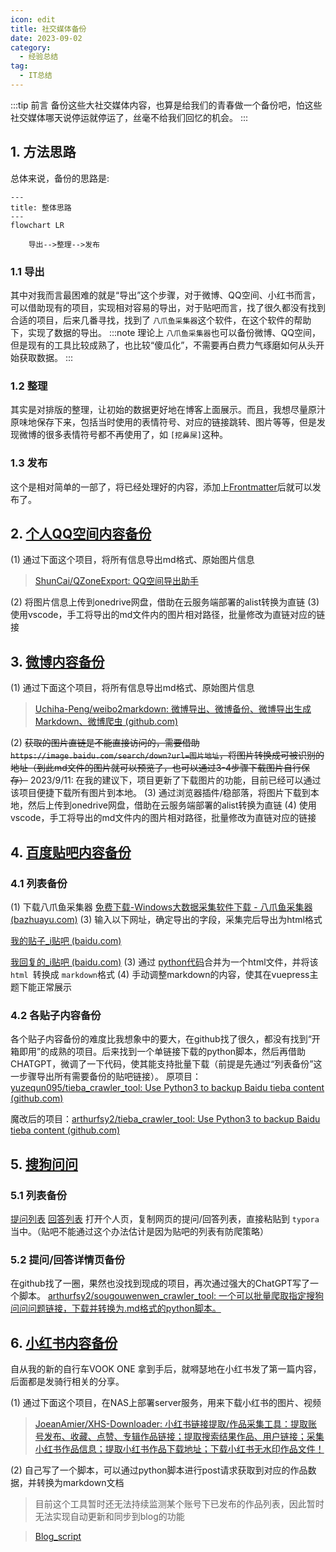 ```yaml
---
icon: edit
title: 社交媒体备份
date: 2023-09-02
category:
  - 经验总结
tag:
  - IT总结
---
```

:::tip 前言
备份这些大社交媒体内容，也算是给我们的青春做一个备份吧，怕这些社交媒体哪天说停运就停运了，丝毫不给我们回忆的机会。
:::

## 1. 方法思路

总体来说，备份的思路是:

```mermaid
---
title: 整体思路
---
flowchart LR

    导出-->整理-->发布

```

### 1.1 导出

其中对我而言最困难的就是“导出”这个步骤，对于微博、QQ空间、小红书而言，可以借助现有的项目，实现相对容易的导出，对于贴吧而言，找了很久都没有找到合适的项目，后来几番寻找，找到了 `八爪鱼采集器`这个软件，在这个软件的帮助下，实现了数据的导出。
:::note
理论上 `八爪鱼采集器`也可以备份微博、QQ空间，但是现有的工具比较成熟了，也比较“傻瓜化”，不需要再白费力气琢磨如何从头开始获取数据。
:::

### 1.2 整理

其实是对排版的整理，让初始的数据更好地在博客上面展示。而且，我想尽量原汁原味地保存下来，包括当时使用的表情符号、对应的链接跳转、图片等等，但是发现微博的很多表情符号都不再使用了，如 `[挖鼻屎]`这种。

### 1.3 发布

这个是相对简单的一部了，将已经处理好的内容，添加上[Frontmatter](https://theme-hope.vuejs.press/zh/config/frontmatter/info.html)后就可以发布了。

## 2. [个人QQ空间内容备份](/Arthur/Qzone/说说)

(1) 通过下面这个项目，将所有信息导出md格式、原始图片信息

> [ShunCai/QZoneExport: QQ空间导出助手](https://github.com/ShunCai/QZoneExport.html)

(2) 将图片信息上传到onedrive网盘，借助在云服务端部署的alist转换为直链
(3) 使用vscode，手工将导出的md文件内的图片相对路径，批量修改为直链对应的链接

## 3. [微博内容备份](/Arthur/Weibo)

(1) 通过下面这个项目，将所有信息导出md格式、原始图片信息

> [Uchiha-Peng/weibo2markdown: 微博导出、微博备份、微博导出生成Markdown、微博爬虫 (github.com)](https://github.com/Uchiha-Peng/weibo2markdown)

(2) ~~获取的图片直链是不能直接访问的，需要借助 `https://image.baidu.com/search/down?url=图片地址`，将图片转换成可被识别的地址（到此md文件的图片就可以预览了，也可以通过3-4步骤下载图片自行保存）~~
   2023/9/11: 在我的建议下，项目更新了下载图片的功能，目前已经可以通过该项目便捷下载所有图片到本地。
(3) 通过浏览器插件/稳部落，将图片下载到本地，然后上传到onedrive网盘，借助在云服务端部署的alist转换为直链
(4) 使用vscode，手工将导出的md文件内的图片相对路径，批量修改为直链对应的链接

## 4. [百度贴吧内容备份](/Arthur/Tieba/)

### 4.1 列表备份

(1) 下载八爪鱼采集器
   [免费下载-Windows大数据采集软件下载 - 八爪鱼采集器 (bazhuayu.com)](https://www.bazhuayu.com/download/windows)
(3)  输入以下网址，确定导出的字段，采集完后导出为html格式

   [我的贴子_i贴吧 (baidu.com)](https://tieba.baidu.com/i/i/my_tie)

   [我回复的_i贴吧 (baidu.com)](https://tieba.baidu.com/i/i/my_reply)
(3) 通过 [python代码](/经验总结/IT总结/实用工具汇总.html#html合并后转换为markdown)合并为一个html文件，并将该 `html `转换成 `markdown`格式
(4) 手动调整markdown的内容，使其在vuepress主题下能正常展示

### 4.2 各贴子内容备份

各个贴子内容备份的难度比我想象中的要大，在github找了很久，都没有找到“开箱即用”的成熟的项目。后来找到一个单链接下载的python脚本，然后再借助CHATGPT，微调了一下代码，使其能支持批量下载（前提是先通过“列表备份”这一步骤导出所有需要备份的贴吧链接）。
原项目：[yuzequn095/tieba_crawler_tool: Use Python3 to backup Baidu tieba content (github.com)](https://github.com/yuzequn095/tieba_crawler_tool/)

魔改后的项目：[arthurfsy2/tieba_crawler_tool: Use Python3 to backup Baidu tieba content (github.com)](https://github.com/arthurfsy2/tieba_crawler_tool)

## 5. [搜狗问问](/Arthur/搜狗问问/我的回答/list)

### 5.1 列表备份

[提问列表](/Arthur/搜狗问问/我的提问/list)
[回答列表](/Arthur/搜狗问问/我的回答/list)
打开个人页，复制网页的提问/回答列表，直接粘贴到 `typora`当中。（贴吧不能通过这个办法估计是因为贴吧的列表有防爬策略）

### 5.2 提问/回答详情页备份

在github找了一圈，果然也没找到现成的项目，再次通过强大的ChatGPT写了一个脚本。
[arthurfsy2/sougouwenwen_crawler_tool: 一个可以批量爬取指定搜狗问问问题链接，下载并转换为.md格式的python脚本。](https://github.com/arthurfsy2/sougouwenwen_crawler_tool)

## 6. [小红书内容备份](/Arthur/XHS/)
自从我的新的自行车VOOK ONE 拿到手后，就嘚瑟地在小红书发了第一篇内容，后面都是发骑行相关的分享。

(1) 通过下面这个项目，在NAS上部署server服务，用来下载小红书的图片、视频

> [JoeanAmier/XHS-Downloader: 小红书链接提取/作品采集工具：提取账号发布、收藏、点赞、专辑作品链接；提取搜索结果作品、用户链接；采集小红书作品信息；提取小红书作品下载地址；下载小红书无水印作品文件！](https://github.com/JoeanAmier/XHS-Downloader)

(2) 自己写了一个脚本，可以通过python脚本进行post请求获取到对应的作品数据，并转换为markdown文档

> 目前这个工具暂时还无法持续监测某个账号下已发布的作品列表，因此暂时无法实现自动更新和同步到blog的功能

> [Blog_script](https://github.com/arthurfsy2/Blog_script)